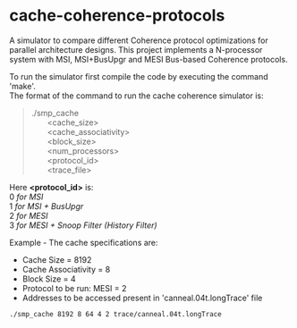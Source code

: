 # cache-coherence-protocols
A simulator to compare different Coherence protocol optimizations for parallel architecture designs. This project implements a N-processor system with MSI, MSI+BusUpgr and MESI Bus-based Coherence protocols.

To run the simulator first compile the code by executing the command 'make'.<br/>
The format of the command to run the cache coherence simulator is:

>./smp_cache<br/>
>&emsp;&emsp;<cache_size><br/>
>&emsp;&emsp;<cache_associativity><br/>
>&emsp;&emsp;<block_size><br/>
>&emsp;&emsp;<num_processors><br/>
>&emsp;&emsp;<protocol_id><br/>
>&emsp;&emsp;<trace_file><br/>

Here **<protocol_id>** is:<br/>
0 *for MSI*<br/>
1 *for MSI + BusUpgr*<br/>
2 *for MESI*<br/>
3 *for MESI + Snoop Filter (History Filter)*<br/>

Example - The cache specifications are:
* Cache Size = 8192
* Cache Associativity = 8
* Block Size = 4
* Protocol to be run: MESI = 2
* Addresses to be accessed present in 'canneal.04t.longTrace' file

```./smp_cache 8192 8 64 4 2 trace/canneal.04t.longTrace```